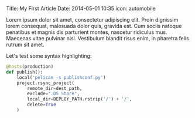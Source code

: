 Title: My First Article
Date: 2014-05-01 10:35
icon: automobile

Lorem ipsum dolor sit amet, consectetur adipiscing elit. Proin dignissim lorem consequat, malesuada dolor quis, gravida est. Cum sociis natoque penatibus et magnis dis parturient montes, nascetur ridiculus mus. Maecenas vitae pulvinar nisl. Vestibulum blandit risus enim, in pharetra felis rutrum sit amet.


Let's test some syntax highlighting:
```python
@hosts(production)
def publish():
    local('pelican -s publishconf.py')
    project.rsync_project(
        remote_dir=dest_path,
        exclude=".DS_Store",
        local_dir=DEPLOY_PATH.rstrip('/') + '/',
        delete=True
    )
```